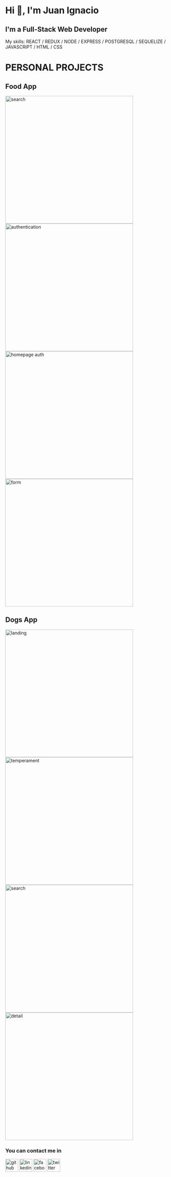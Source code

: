 
<h1> Hi 👋, I'm Juan Ignacio </h1>
<h2> I'm a Full-Stack Web Developer </h2>

My skills: REACT / REDUX / NODE / EXPRESS / POSTGRESQL / SEQUELIZE / JAVASCRIPT / HTML / CSS



<h1> PERSONAL PROJECTS </h1>
<h2> Food App </h2>


[<img src='https://i.ibb.co/RY08hNd/Search-recipes.png' alt='search' width='400' height='400'>](https://i.ibb.co/RY08hNd/Search-recipes.png)
[<img src='https://i.ibb.co/m9Z2KxV/Authentication.png' alt='authentication' width='400' height='400'>](https://i.ibb.co/m9Z2KxV/Authentication.png)
[<img src='https://i.ibb.co/19C7JnL/Login-succesful.png' alt='homepage auth' width='400' height='400'>](https://i.ibb.co/19C7JnL/Login-succesful.png)
[<img src='https://i.ibb.co/hmM2ZCN/Form.png' alt='form' width='400' height='400'>](https://i.ibb.co/hmM2ZCN/Form.png)


<h2> Dogs App </h2>


[<img src='https://i.ibb.co/0ZJmFb5/Landing.png' alt='landing' width='400' height='400'>](https://i.ibb.co/0ZJmFb5/Landing.png) 
[<img src='https://i.ibb.co/vcnt3zn/temperament.png' alt='temperament' width='400' height='400'>](https://i.ibb.co/vcnt3zn/temperament.png)
[<img src='https://i.ibb.co/KbLL7zv/search.png' alt='search' width='400' height='400'>](https://i.ibb.co/KbLL7zv/search.png)
[<img src='https://i.ibb.co/JtVCnp9/Detail.png' alt='detail' width='400' height='400'>](https://i.ibb.co/JtVCnp9/Detail.png)

<h3> You can contact me in</h3>

[<img src='https://cdn.jsdelivr.net/npm/simple-icons@3.0.1/icons/github.svg' alt='github' height='40'>](https://github.com/JIB2017)  [<img src='https://cdn.jsdelivr.net/npm/simple-icons@3.0.1/icons/linkedin.svg' alt='linkedin' height='40'>](https://www.linkedin.com/in/juan-ignacio-blacutt-full-stack-developer//)  [<img src='https://cdn.jsdelivr.net/npm/simple-icons@3.0.1/icons/facebook.svg' alt='facebook' height='40'>](https://www.facebook.com/juanignacio.blacutt)  [<img src='https://cdn.jsdelivr.net/npm/simple-icons@3.0.1/icons/twitter.svg' alt='twitter' height='40'>](https://twitter.com/JuanBlacutt2)  
